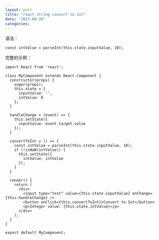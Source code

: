 ```yaml
---
layout: post
title: "react string convert to int"
date: "2023-09-20"
categories: 
---
```

<p>语法：</p>

<pre>
<code>const intValue = parseInt(this.state.inputValue, 10);</code></pre>

<p>完整的示例：</p>

<pre>
<code>import React from &#39;react&#39;;

class MyComponent extends React.Component {
  constructor(props) {
    super(props);
    this.state = {
      inputValue: &#39;&#39;,
      intValue: 0
    };
  }

  handleChange = (event) =&gt; {
    this.setState({
      inputValue: event.target.value
    });
  }

  convertToInt = () =&gt; {
    const intValue = parseInt(this.state.inputValue, 10);
    if (!isNaN(intValue)) {
      this.setState({
        intValue: intValue
      });
    }
  }

  render() {
    return (
      &lt;div&gt;
        &lt;input type=&quot;text&quot; value={this.state.inputValue} onChange={this.handleChange} /&gt;
        &lt;button onClick={this.convertToInt}&gt;Convert to Int&lt;/button&gt;
        &lt;p&gt;Integer value: {this.state.intValue}&lt;/p&gt;
      &lt;/div&gt;
    );
  }
}

export default MyComponent;</code></pre>

